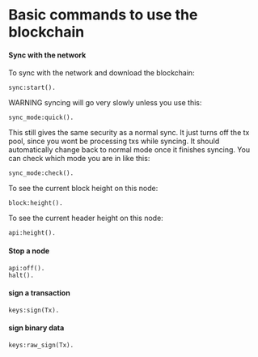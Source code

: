 Basic commands to use the blockchain
===========


#### Sync with the network
To sync with the network and download the blockchain: 
```
sync:start().
```

WARNING syncing will go very slowly unless you use this:
```
sync_mode:quick().
```
This still gives the same security as a normal sync. It just turns off the tx pool, since you wont be processing txs while syncing.
It should automatically change back to normal mode once it finishes syncing. You can check which mode you are in like this:
```
sync_mode:check().
```

To see the current block height on this node:
```
block:height().
```

To see the current header height on this node:
```
api:height().
```

#### Stop a node
```
api:off().
halt().
```

#### sign a transaction
```
keys:sign(Tx).
```

#### sign binary data
```
keys:raw_sign(Tx).
```
